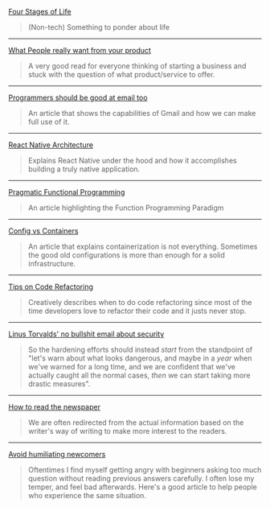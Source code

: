 [Four Stages of Life](https://markmanson.net/four-stages-of-life)
>(Non-tech) Something to ponder about life

---

[What People really want from your product](https://medium.com/startup-grind/people-dont-want-something-truly-new-they-want-the-familiar-done-differently-7648f24f8fe7)
>A very good read for everyone thinking of starting a business and stuck with the
>question of what product/service to offer.

---

[Programmers should be good at email too](https://dev.to/peter/programmers-should-be-good-at-email-too-here-is-my-guide-to-leveling-up-your-gmail-game)
>An article that shows the capabilities of Gmail and how we can make full use of it.

---

[React Native Architecture](https://www.logicroom.co/react-native-architecture-explained/)
>Explains React Native under the hood and how it accomplishes building a truly native application.

---

[Pragmatic Functional Programming](http://blog.cleancoder.com/uncle-bob/2017/07/11/PragmaticFunctionalProgramming.html)
>An article highlighting the Function Programming Paradigm

---

[Config vs Containers](https://abe-winter.github.io/blues/2017/04/27/config-vs-containers.html)
>An article that explains containerization is not everything. Sometimes the good
>old configurations is more than enough for a solid infrastructure.

---

[Tips on Code Refactoring](https://dev.to/couellet/tips-on-code-refactoring-from-a-former-addict-1fj)
>Creatively describes when to do code refactoring since most of the time developers
>love to refactor their code and it justs never stop.

---

[Linus Torvalds' no bullshit email about security](http://lkml.iu.edu/hypermail/linux/kernel/1711.2/01701.html)
>So the hardening efforts should instead _start_ from the standpoint of
>"let's warn about what looks dangerous, and maybe in a _year_ when
>we've warned for a long time, and we are confident that we've actually
>caught all the normal cases, _then_ we can start taking more drastic
>measures".

---

[How to read the newspaper](http://blog.erratasec.com/2017/11/how-to-read-newspapers.html)
>We are often redirected from the actual information based on the writer's way of
>writing to make more interest to the readers.

---
[Avoid humiliating newcomers](https://opensource.com/article/18/3/avoid-humiliating-newcomers)
>Oftentimes I find myself getting angry with beginners asking too much question without
>reading previous answers carefully. I often lose my temper, and feel bad afterwards.
>Here's a good article to help people who experience the same situation.
